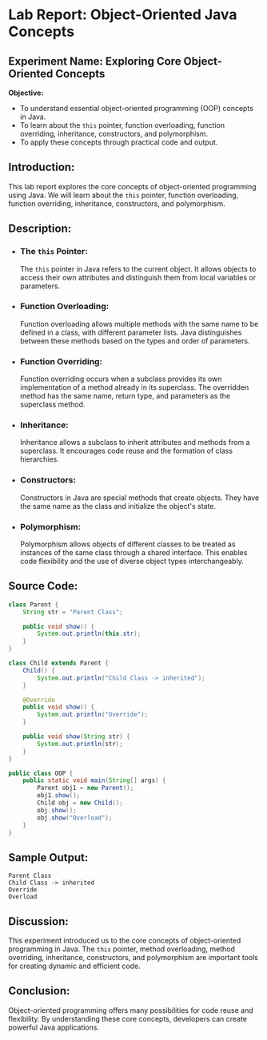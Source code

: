 # Lab Report: Object-Oriented Java Concepts

## Experiment Name: Exploring Core Object-Oriented Concepts

**Objective:**
- To understand essential object-oriented programming (OOP) concepts in Java.
- To learn about the `this` pointer, function overloading, function overriding, inheritance, constructors, and polymorphism.
- To apply these concepts through practical code and output.

## Introduction:
This lab report explores the core concepts of object-oriented programming using Java. We will learn about the `this` pointer, function overloading, function overriding, inheritance, constructors, and polymorphism.

## Description:

- ### The `this` Pointer:
  The `this` pointer in Java refers to the current object. It allows objects to access their own attributes and distinguish them from local variables or parameters.

- ### Function Overloading:
  Function overloading allows multiple methods with the same name to be defined in a class, with different parameter lists. Java distinguishes between these methods based on the types and order of parameters.

- ### Function Overriding:
  Function overriding occurs when a subclass provides its own implementation of a method already in its superclass. The overridden method has the same name, return type, and parameters as the superclass method.

- ### Inheritance:
  Inheritance allows a subclass to inherit attributes and methods from a superclass. It encourages code reuse and the formation of class hierarchies.

- ### Constructors:
  Constructors in Java are special methods that create objects. They have the same name as the class and initialize the object's state.

- ### Polymorphism:
  Polymorphism allows objects of different classes to be treated as instances of the same class through a shared interface. This enables code flexibility and the use of diverse object types interchangeably.

## Source Code:

```java
class Parent {
    String str = "Parent Class";

    public void show() {
        System.out.println(this.str);
    }
}

class Child extends Parent {
    Child() {
        System.out.println("Child Class -> inherited");
    }

    @Override
    public void show() {
        System.out.println("Override");
    }

    public void show(String str) {
        System.out.println(str);
    }
}

public class OOP {
    public static void main(String[] args) {
        Parent obj1 = new Parent();
        obj1.show();
        Child obj = new Child();
        obj.show();
        obj.show("Overload");
    }
}
```

## Sample Output:
```shell
Parent Class
Child Class -> inherited
Override
Overload
```

## Discussion:
This experiment introduced us to the core concepts of object-oriented programming in Java. The `this` pointer, method overloading, method overriding, inheritance, constructors, and polymorphism are important tools for creating dynamic and efficient code.

## Conclusion:
Object-oriented programming offers many possibilities for code reuse and flexibility. By understanding these core concepts, developers can create powerful Java applications.